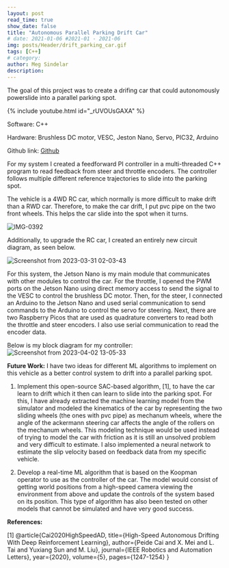 ```yaml
---
layout: post
read_time: true
show_date: false
title: "Autonomous Parallel Parking Drift Car"
# date: 2021-01-06 #2021-01 - 2021-06
img: posts/Header/drift_parking_car.gif
tags: [C++]
# category: 
author: Meg Sindelar
description: 
---
```

The goal of this project was to create a drifing car that could autonomously powerslide into a parallel parking spot.

{% include youtube.html id="_rUVOUsGAXA" %}

Software: C++

Hardware: Brushless DC motor, VESC, Jeston Nano, Servo, PIC32, Arduino

Github link: [Github](https://github.com/megsindelar/autonomous-drift-parking-car)

For my system I created a feedforward PI controller in a multi-threaded C++ program to read feedback from steer and throttle encoders. The controller follows multiple different reference trajectories to slide into the parking spot.

The vehicle is a 4WD RC car, which normally is more difficult to make drift than a RWD car. Therefore, to make the car drift, I put pvc pipe on the two front wheels. This helps the car slide into the spot when it turns.

![IMG-0392](https://user-images.githubusercontent.com/87098227/226077342-5ff8e98f-e626-40f4-a14c-fd39bacd15a4.jpg)

Additionally, to upgrade the RC car, I created an entirely new circuit diagram, as seen below.

![Screenshot from 2023-03-31 02-03-43](https://user-images.githubusercontent.com/87098227/229047503-eb8d83ae-de90-4df5-9763-acbf0cb996ba.png)

For this system, the Jetson Nano is my main module that communicates with other modules to control the car. For the throttle, I opened the PWM ports on the Jetson Nano using direct memory access to send the signal to the VESC to control the brushless DC motor. Then, for the steer, I connected an Arduino to the Jetson Nano and used serial communication to send commands to the Arduino to control the servo for steering. Next, there are two Raspberry Picos that are used as quadrature converters to read both the throttle and steer encoders. I also use serial communication to read the encoder data. 

Below is my block diagram for my controller:
![Screenshot from 2023-04-02 13-05-33](https://user-images.githubusercontent.com/87098227/229370685-4fe9fc79-ab39-49c6-ae7e-8e8676e74d78.png)


**Future Work:**
I have two ideas for different ML algorithms to implement on this vehicle as a better control system to drift into a parallel parking spot.

1. Implement this open-source SAC-based algorithm, [1], to have the car learn to drift which it then can learn to slide into the parking spot. For this, I have already extracted the machine learning model from the simulator and modeled the kinematics of the car by representing the two sliding wheels (the ones with pvc pipe) as mechanum wheels, where the angle of the ackermann steering car affects the angle of the rollers on the mechanum wheels. This modeling technique would be used instead of trying to model the car with friction as it is still an unsolved problem and very difficult to estimate. I also implemented a neural network to estimate the slip velocity based on feedback data from my specific vehicle. 

2. Develop a real-time ML algorithm that is based on the Koopman operator to use as the controller of the car. The model would consist of getting world positions from a high-speed camera viewing the environment from above and update the controls of the system based on its position. This type of algorithm has also been tested on other models that cannot be simulated and have very good success.



**References:**

[1]  @article{Cai2020HighSpeedAD,
  title={High-Speed Autonomous Drifting With Deep Reinforcement Learning},
  author={Peide Cai and X. Mei and L. Tai and Yuxiang Sun and M. Liu},
  journal={IEEE Robotics and Automation Letters},
  year={2020},
  volume={5},
  pages={1247-1254}
}

